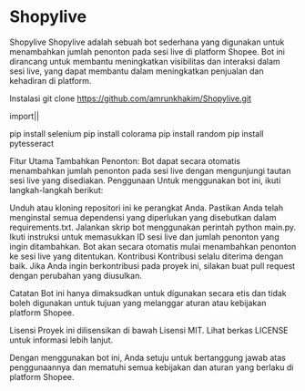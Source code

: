 # Shopylive

Shopylive
Shopylive adalah sebuah bot sederhana yang digunakan untuk menambahkan jumlah penonton pada sesi live di platform Shopee. Bot ini dirancang untuk membantu meningkatkan visibilitas dan interaksi dalam sesi live, yang dapat membantu dalam meningkatkan penjualan dan kehadiran di platform.

Instalasi
git clone https://github.com/amrunkhakim/Shopylive.git

import||

pip install selenium
pip install colorama
pip install random
pip install pytesseract

Fitur Utama
Tambahkan Penonton: Bot dapat secara otomatis menambahkan jumlah penonton pada sesi live dengan mengunjungi tautan sesi live yang disediakan.
Penggunaan
Untuk menggunakan bot ini, ikuti langkah-langkah berikut:

Unduh atau kloning repositori ini ke perangkat Anda.
Pastikan Anda telah menginstal semua dependensi yang diperlukan yang disebutkan dalam requirements.txt.
Jalankan skrip bot menggunakan perintah python main.py.
Ikuti instruksi untuk memasukkan ID sesi live dan jumlah penonton yang ingin ditambahkan.
Bot akan secara otomatis mulai menambahkan penonton ke sesi live yang ditentukan.
Kontribusi
Kontribusi selalu diterima dengan baik. Jika Anda ingin berkontribusi pada proyek ini, silakan buat pull request dengan perubahan yang diusulkan.

Catatan
Bot ini hanya dimaksudkan untuk digunakan secara etis dan tidak boleh digunakan untuk tujuan yang melanggar aturan atau kebijakan platform Shopee.

Lisensi
Proyek ini dilisensikan di bawah Lisensi MIT. Lihat berkas LICENSE untuk informasi lebih lanjut.

Dengan menggunakan bot ini, Anda setuju untuk bertanggung jawab atas penggunaannya dan mematuhi semua kebijakan dan aturan yang berlaku di platform Shopee.
